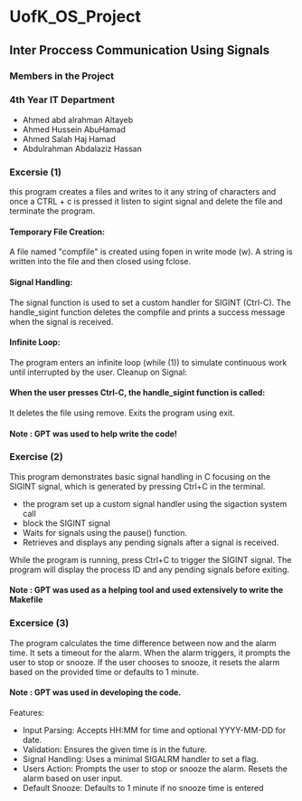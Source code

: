 # UofK_OS_Project

## Inter Proccess Communication Using Signals

### Members in the Project
### 4th Year IT Department 
- Ahmed abd alrahman Altayeb
- Ahmed Hussein AbuHamad
- Ahmed Salah Haj Hamad
- Abdulrahman Abdalaziz Hassan

### Excersie (1)

this program creates a files and writes to it any string of characters and once a CTRL + c is pressed it listen to sigint signal and delete the file and terminate the program.

#### Temporary File Creation:

A file named "compfile" is created using fopen in write mode (w).
A string is written into the file and then closed using fclose.

#### Signal Handling:

The signal function is used to set a custom handler for SIGINT (Ctrl-C).
The handle_sigint function deletes the compfile and prints a success message when the signal is received.

#### Infinite Loop:

The program enters an infinite loop (while (1)) to simulate continuous work until interrupted by the user.
Cleanup on Signal:

#### When the user presses Ctrl-C, the handle_sigint function is called:

It deletes the file using remove.
Exits the program using exit.

#### Note : GPT was used to help write the code!

### Exercise (2)

This program demonstrates basic signal handling in C focusing on the SIGINT signal, which is generated by pressing Ctrl+C in the terminal.

- the program set up a custom signal handler using the sigaction system call
- block the SIGINT signal
- Waits for signals using the pause() function.
- Retrieves and displays any pending signals after a signal is received.

While the program is running, press Ctrl+C to trigger the SIGINT signal. The program will display the process ID and any pending signals before exiting.

#### Note : GPT was used as a helping tool and used extensively to write the Makefile

### Excersice (3)

The program calculates the time difference between now and the alarm time.
It sets a timeout for the alarm.
When the alarm triggers, it prompts the user to stop or snooze.
If the user chooses to snooze, it resets the alarm based on the provided time or defaults to 1 minute.

#### Note : GPT was used in developing the code.

Features:

- Input Parsing:
  Accepts HH:MM for time and optional YYYY-MM-DD for date.
- Validation:
  Ensures the given time is in the future.
- Signal Handling:
  Uses a minimal SIGALRM handler to set a flag.
- Users Action:
  Prompts the user to stop or snooze the alarm.
  Resets the alarm based on user input.
- Default Snooze:
  Defaults to 1 minute if no snooze time is entered

